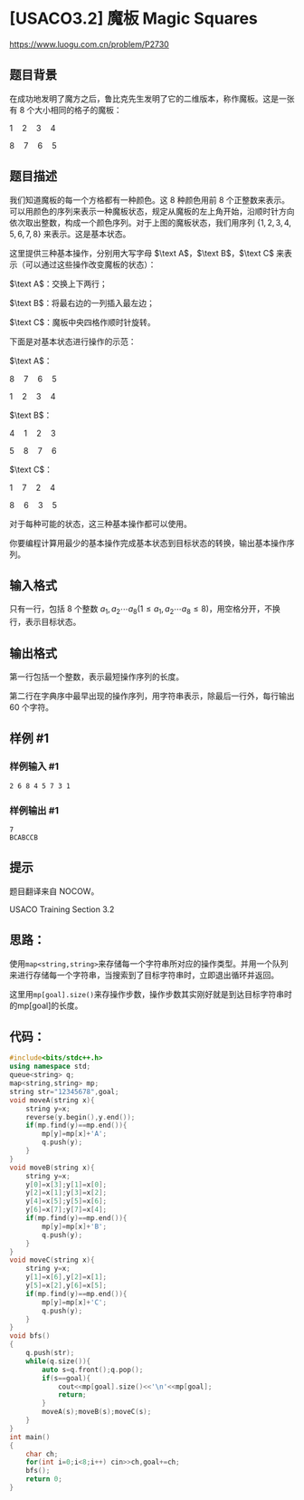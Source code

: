 # [USACO3.2] 魔板 Magic Squares

https://www.luogu.com.cn/problem/P2730

## 题目背景

在成功地发明了魔方之后，鲁比克先生发明了它的二维版本，称作魔板。这是一张有 $8$ 个大小相同的格子的魔板：

$1\quad2\quad3\quad4$

$8\quad7\quad6\quad5$

## 题目描述

我们知道魔板的每一个方格都有一种颜色。这 $8$ 种颜色用前 $8$ 个正整数来表示。可以用颜色的序列来表示一种魔板状态，规定从魔板的左上角开始，沿顺时针方向依次取出整数，构成一个颜色序列。对于上图的魔板状态，我们用序列 $\{1,2,3,4,5,6,7,8\}$ 来表示。这是基本状态。

这里提供三种基本操作，分别用大写字母 $\text A$，$\text B$，$\text C$ 来表示（可以通过这些操作改变魔板的状态）：

$\text A$：交换上下两行；

$\text B$：将最右边的一列插入最左边；

$\text C$：魔板中央四格作顺时针旋转。

下面是对基本状态进行操作的示范：

$\text A$：

$8\quad7\quad6\quad5$

$1\quad2\quad3\quad4$



$\text B$：

$4\quad1\quad2\quad3$

$5\quad8\quad7\quad6$

$\text C$：

$1\quad7\quad2\quad4$

$8\quad6\quad3\quad5$

对于每种可能的状态，这三种基本操作都可以使用。

你要编程计算用最少的基本操作完成基本状态到目标状态的转换，输出基本操作序列。

## 输入格式

只有一行，包括 $8$ 个整数 $a_1,a_2\cdots a_8(1\leq a_1,a_2\cdots a_8\leq8)$，用空格分开，不换行，表示目标状态。

## 输出格式

第一行包括一个整数，表示最短操作序列的长度。

第二行在字典序中最早出现的操作序列，用字符串表示，除最后一行外，每行输出 $60$ 个字符。

## 样例 #1

### 样例输入 #1

```
2 6 8 4 5 7 3 1
```

### 样例输出 #1

```
7 
BCABCCB
```

## 提示

题目翻译来自 NOCOW。

USACO Training Section 3.2





## 思路：

使用``map<string,string>``来存储每一个字符串所对应的操作类型。并用一个队列来进行存储每一个字符串，当搜索到了目标字符串时，立即退出循环并返回。

这里用`mp[goal].size()`来存操作步数，操作步数其实刚好就是到达目标字符串时的mp[goal]的长度。

## 代码：

```cpp
#include<bits/stdc++.h>
using namespace std;
queue<string> q;
map<string,string> mp;
string str="12345678",goal;
void moveA(string x){
    string y=x;
    reverse(y.begin(),y.end());
    if(mp.find(y)==mp.end()){
        mp[y]=mp[x]+'A';
        q.push(y);
    }
}
void moveB(string x){
    string y=x;
    y[0]=x[3];y[1]=x[0];
    y[2]=x[1];y[3]=x[2];
    y[4]=x[5];y[5]=x[6];
    y[6]=x[7];y[7]=x[4];
    if(mp.find(y)==mp.end()){
        mp[y]=mp[x]+'B';
        q.push(y);
    }
}
void moveC(string x){
    string y=x;
    y[1]=x[6],y[2]=x[1];
    y[5]=x[2],y[6]=x[5];
    if(mp.find(y)==mp.end()){
        mp[y]=mp[x]+'C';
        q.push(y);
    }
}
void bfs()
{
    q.push(str);
    while(q.size()){
        auto s=q.front();q.pop();
        if(s==goal){
            cout<<mp[goal].size()<<'\n'<<mp[goal];
            return;
        }
        moveA(s);moveB(s);moveC(s);
    }
}
int main()
{
    char ch;
    for(int i=0;i<8;i++) cin>>ch,goal+=ch;
    bfs();
    return 0;
}
```

